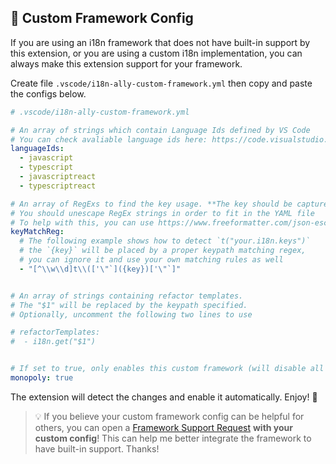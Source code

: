 ## 🎎 Custom Framework Config

If you are using an i18n framework that does not have built-in support by this extension, or you are using a custom i18n implementation, you can always make this extension support for your framework.

Create file `.vscode/i18n-ally-custom-framework.yml` then copy and paste the configs below.

```yaml
# .vscode/i18n-ally-custom-framework.yml

# An array of strings which contain Language Ids defined by VS Code
# You can check avaliable language ids here: https://code.visualstudio.com/docs/languages/overview#_language-id
languageIds:
  - javascript
  - typescript
  - javascriptreact
  - typescriptreact

# An array of RegExs to find the key usage. **The key should be captured in the first match group**.
# You should unescape RegEx strings in order to fit in the YAML file
# To help with this, you can use https://www.freeformatter.com/json-escape.html
keyMatchReg:
  # The following example shows how to detect `t("your.i18n.keys")`
  # the `{key}` will be placed by a proper keypath matching regex,
  # you can ignore it and use your own matching rules as well
  - "[^\\w\\d]t\\(['\"`]({key})['\"`]"


# An array of strings containing refactor templates.
# The "$1" will be replaced by the keypath specified.
# Optionally, uncomment the following two lines to use

# refactorTemplates:
#  - i18n.get("$1")


# If set to true, only enables this custom framework (will disable all built-in frameworks)
monopoly: true
```

The extension will detect the changes and enable it automatically. Enjoy! 🎉

> 💡 If you believe your custom framework config can be helpful for others, you can open a [Framework Support Request](https://github.com/antfu/i18n-ally/issues/new?assignees=&labels=framework+request&template=framework-support-request.md&title=%5BFramework+Request%5D) **with your custom config**! This can help me better integrate the framework to have built-in support. Thanks!
